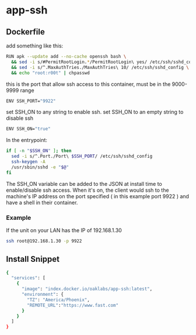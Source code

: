 # app-ssh

## Dockerfile

add something like this:
``` bash
RUN apk --update add --no-cache openssh bash \
  && sed -i s/#PermitRootLogin.*/PermitRootLogin\ yes/ /etc/ssh/sshd_config \
  && sed -i s/^.MaxAuthTries./MaxAuthTries\ 10/ /etc/ssh/sshd_config \
  && echo "root:r00t" | chpasswd
```

this is the port that allow ssh access to this container, must be in the 9000-9999 range

``` bash
ENV SSH_PORT="9922"
```

set SSH_ON to any string to enable ssh.
set SSH_ON to an empty string to disable ssh

``` bash
ENV SSH_ON="true"
```

In the entrypoint:

``` bash
if [ -n "$SSH_ON" ]; then
  sed -i s/^.Port./Port\ $SSH_PORT/ /etc/ssh/sshd_config
  ssh-keygen -A
  /usr/sbin/sshd -e "$@"
fi
```

The SSH_ON variable can be added to the JSON at install time to enable/disable ssh access. When it's on, the client would ssh to the machine's IP address on the port specified ( in this example port 9922 ) and have a shell in their container.

### Example

If the unit on your LAN has the IP of 192.168.1.30

``` bash
ssh root@192.168.1.30 -p 9922
```

## Install Snippet

``` bash
{
  "services": [
    {
      "image": "index.docker.io/oaklabs/app-ssh:latest",
      "environment": {
        "TZ": "America/Phoenix",
        "REMOTE_URL":"https://www.fast.com"
      }
    }
  ]
}
```
